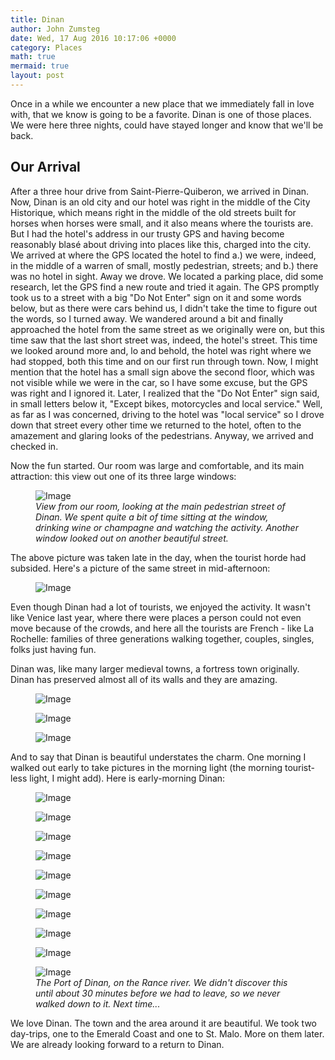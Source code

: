```yaml
---
title: Dinan
author: John Zumsteg
date: Wed, 17 Aug 2016 10:17:06 +0000
category: Places
math: true
mermaid: true
layout: post
---
```

Once in a while we encounter a new place that we immediately fall in love with, that we know is going to be a favorite. Dinan is one of those places. We were here three nights, could have stayed longer and know that we'll be back.
<h2>Our Arrival</h2>
After a three hour drive from Saint-Pierre-Quiberon, we arrived in Dinan. Now, Dinan is an old city and our hotel was right in the middle of the City Historique, which means right in the middle of the old streets built for horses when horses were small, and it also means where the tourists are. But I had the hotel's address in our trusty GPS and having become reasonably blasé about driving into places like this, charged into the city. We arrived at where the GPS located the hotel to find a.) we were, indeed, in the middle of a warren of small, mostly pedestrian, streets; and b.) there was no hotel in sight. Away we drove. We located a parking place, did some research, let the GPS find a new route and tried it again. The GPS promptly took us to a street with a big "Do Not Enter" sign on it and some words below, but as there were cars behind us, I didn't take the time to figure out the words, so I turned away. We wandered around a bit and finally approached the hotel from the same street as we originally were on, but this time saw that the last short street was, indeed, the hotel's street. This time we looked around more and, lo and behold, the hotel was right where we had stopped, both this time and on our first run through town. Now, I might mention that the hotel has a small sign above the second floor, which was not visible while we were in the car, so I have some excuse, but the GPS was right and I ignored it. Later, I realized that the "Do Not Enter" sign said, in small letters below it, "Except bikes, motorcycles and local service." Well, as far as I was concerned, driving to the hotel was "local service" so I drove down that street every other time we returned to the hotel, often to the amazement and glaring looks of the pedestrians. Anyway, we arrived and checked in.

Now the fun started. Our room was large and comfortable, and its main attraction: this view out one of its three large windows:

<figure class = "portrait">
	<img src="{{"/assets/images/2016/08/DSC07979.jpg" | prepend: site.baseurl  }}" alt="Image" />
	<figcaption><em>View from our room, looking at the main pedestrian street of Dinan. We spent quite a bit of time sitting at the window, drinking wine or champagne and watching the activity. Another window looked out on another beautiful street.</em></figcaption>
</figure>



The above picture was taken late in the day, when the tourist horde had subsided. Here's a picture of the same street in mid-afternoon:

<figure class = "portrait">
	<img src="{{"/assets/images/2016/08/DSC08007.jpg" | prepend: site.baseurl  }}" alt="Image" />
	<figcaption></figcaption>
</figure>



Even though Dinan had a lot of tourists, we enjoyed the activity. It wasn't like Venice last year, where there were places a person could not even move because of the crowds, and here all the tourists are French - like La Rochelle: families of three generations walking together, couples, singles, folks just having fun.

Dinan was, like many larger medieval towns, a fortress town originally. Dinan has preserved almost all of its walls and they are amazing.

<figure class = "portrait">
	<img src="{{"/assets/images/2016/08/DSC00419.jpg" | prepend: site.baseurl  }}" alt="Image" />
	<figcaption></figcaption>
</figure>

 <figure class = "portrait">
	<img src="{{"/assets/images/2016/08/DSC00409.jpg" | prepend: site.baseurl  }}" alt="Image" />
	<figcaption></figcaption>
</figure>

 <figure>
	<img class = "landscape" src="{{"/assets/images/2016/08/DSC08030.jpg" | prepend: site.baseurl  }}" alt="Image" />
	<figcaption></figcaption>
</figure>



And to say that Dinan is beautiful understates the charm. One morning I walked out early to take pictures in the morning light (the morning tourist-less light, I might add). Here is early-morning Dinan:

<figure class = "landscape">
	<img class = "landscape" src="{{"/assets/images/2016/08/DSC00416.jpg" | prepend: site.baseurl  }}" alt="Image" />
	<figcaption></figcaption>
</figure>

 <figure class = "landscape">
	<img class = "landscape" src="{{"/assets/images/2016/08/DSC00397.jpg" | prepend: site.baseurl  }}" alt="Image" />
	<figcaption></figcaption>
</figure>

 <figure class = "portrait">
	<img src="{{"/assets/images/2016/08/DSC00394.jpg" | prepend: site.baseurl  }}" alt="Image" />
	<figcaption></figcaption>
</figure>

 <figure class = "landscape">
	<img class = "landscape" src="{{"/assets/images/2016/08/DSC00393.jpg" | prepend: site.baseurl  }}" alt="Image" />
	<figcaption></figcaption>
</figure>

 <figure class = "landscape">
	<img class = "landscape" src="{{"/assets/images/2016/08/DSC00390.jpg" | prepend: site.baseurl  }}" alt="Image" />
	<figcaption></figcaption>
</figure>

 <figure class = "portrait">
	<img src="{{"/assets/images/2016/08/DSC00384.jpg" | prepend: site.baseurl  }}" alt="Image" />
	<figcaption></figcaption>
</figure>

 <figure class = "landscape">
	<img class = "landscape" src="{{"/assets/images/2016/08/DSC00430.jpg" | prepend: site.baseurl  }}" alt="Image" />
	<figcaption></figcaption>
</figure>

 <figure class = "landscape">
	<img class = "landscape" src="{{"/assets/images/2016/08/DSC00436.jpg" | prepend: site.baseurl  }}" alt="Image" />
	<figcaption></figcaption>
</figure>

 <figure class = "portrait">
	<img src="{{"/assets/images/2016/08/DSC00437.jpg" | prepend: site.baseurl  }}" alt="Image" />
	<figcaption></figcaption>
</figure>



<figure class = "portrait">
	<img src="{{"/assets/images/2016/08/IMG_0926-2.jpg" | prepend: site.baseurl  }}" alt="Image" />
	<figcaption><em>The Port of Dinan, on the Rance river. We didn't discover this until about 30 minutes before we had to leave, so we never walked down to it. Next time...</em></figcaption>
</figure>



We love Dinan. The town and the area around it are beautiful. We took two day-trips, one to the Emerald Coast and one to St. Malo. More on them later. We are already looking forward to a return to Dinan.
